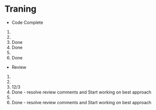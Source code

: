 # Traning
- Code Complete
1. 
2. 
3. Done
4. Done
5. 
6. Done

- Review
1. 
2. 
3. 12/3
4. Done - resolve review comments and Start working on best approach
5. 
6. Done - resolve review comments and Start working on best approach
